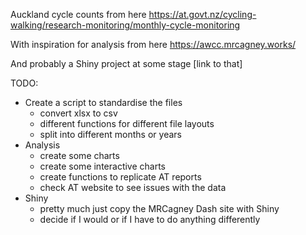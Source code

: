 Auckland cycle counts from here
https://at.govt.nz/cycling-walking/research-monitoring/monthly-cycle-monitoring

With inspiration for analysis from here
https://awcc.mrcagney.works/

And probably a Shiny project at some stage
[link to that]

TODO: 
- Create a script to standardise the files
  - convert xlsx to csv
  - different functions for different file layouts
  - split into different months or years
- Analysis
  - create some charts
  - create some interactive charts
  - create functions to replicate AT reports
  - check AT website to see issues with the data
- Shiny
  - pretty much just copy the MRCagney Dash site with Shiny
  - decide if I would or if I have to do anything differently
  